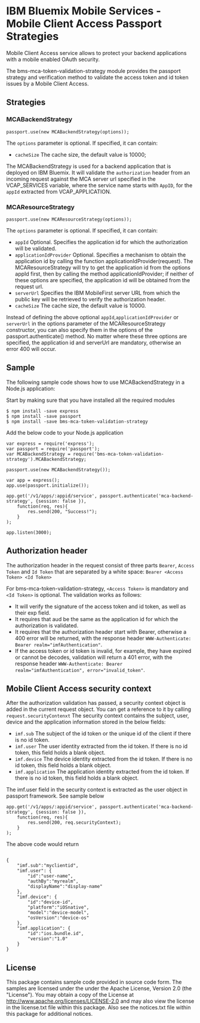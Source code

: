 IBM Bluemix Mobile Services - Mobile Client Access Passport Strategies
===
Mobile Client Access service allows to protect your backend applications with a mobile enabled OAuth security.

The bms-mca-token-validation-strategy module provides the passport strategy and verification method to validate the access token and id token issues by a Mobile Client Access.

## Strategies
### MCABackendStrategy
```
passport.use(new MCABackendStrategy(options));
```

The `options` parameter is optional.  If specified, it can contain:

* `cacheSize` The cache size, the default value is 10000;

The MCABackendStrategy is used for a backend application that is deployed on IBM Bluemix. It will validate the `authorization` header from an incoming request against the MCA server url specified in the VCAP_SERVICES variable, where the service name starts with `AppID`, for the `appId` extracted from VCAP_APPLICATION.

### MCAResourceStrategy
```
passport.use(new MCAResourceStrategy(options));
```

The `options` parameter is optional.  If specified, it can contain:

* `appId` Optional. Specifies the application id for which the authorization will be validated.
* `applicationIdProvider` Optional. Specifies a mechanism to obtain the application id by calling the function applicationIdProvider(request). The MCAResourceStrategy will try to get the application id from the options appId first, then by calling the method applicationIdProvider; if neither of these options are specified, the application id will be obtained from the request url.
* `serverUrl` Specifies the IBM MobileFirst server URL from which the public key will be retrieved to verify the authorization header.
* `cacheSize` The cache size, the default value is 10000.

Instead of defining the above optional `appId`,`applicationIdProvider` or `serverUrl` in the options parameter of the MCAResourceStrategy constructor, you can also specify them in the options of the passport.authenticate() method. No matter where these three options are specified, the application id and serverUrl are mandatory, otherwise an error 400 will occur.

## Sample
The following sample code shows how to use MCABackendStrategy in a Node.js application:


Start by making sure that you have installed all the required modules 

```
$ npm install -save express
$ npm install -save passport
$ npm install -save bms-mca-token-validation-strategy
```

Add the below code to your Node.js application

```
var express = require('express');
var passport = require('passport');
var MCABackendStrategy = require('bms-mca-token-validation-strategy').MCABackendStrategy;

passport.use(new MCABackendStrategy());

var app = express();
app.use(passport.initialize());

app.get('/v1/apps/:appid/service', passport.authenticate('mca-backend-strategy', {session: false }),
	function(req, res){
		res.send(200, "Success!");
	}
);

app.listen(3000);
```


## Authorization header
The authorization header in the request consist of three parts `Bearer`, `Access Token` and `Id Token` that are separated by a white space:
`Bearer <Access Token> <Id Token>`

For bms-mca-token-validation-strategy, ``<Access Token>`` is mandatory and ``<Id Token>`` is optional.
The validation works as follows:
* It will verify the signature of the access token and id token, as well as their exp field.
* It requires that aud be the same as the application id for which the authorization is validated.
* It requires that the authorization header start with Bearer, otherwise a 400 error will be returned, with the response header `WWW-Authenticate: Bearer realm="imfAuthentication"`.
* If the access token or id token is invalid, for example, they have expired or cannot be decodes, validation will return a 401 error, with the response header `WWW-Authenticate: Bearer realm="imfAuthentication", error="invalid_token"`.

## Mobile Client Access security context
After the authorization validation has passed, a security context object is added in the current request object. You can get a reference to it by calling `request.securityContenxt` The security context contains the subject, user, device and the application information stored in the below fields:

* `imf.sub` The subject of the id token or the unique id of the client if there is no id token.
* `imf.user` The user identity extracted from the id token. If there is no id token, this field holds a blank object.
* `imf.device` The device identity extracted from the id token. If there is no id token, this field holds a blank object.
* `imf.application` The application identity extracted from the id token. If there is no id token, this field holds a blank object.

The imf.user field in the security context is extracted as the user object in passport framework. See sample below

```
app.get('/v1/apps/:appid/service', passport.authenticate('mca-backend-strategy', {session: false }),
	function(req, res){
		res.send(200, req.securityContext);
	}
);
```
The above code would return

```

{ 
	"imf.sub":"myclientid",
	"imf.user": {
		"id":"user-name",
		"authBy":"myrealm",
		"displayName":"display-name"
	},
	"imf.device": {
		"id":"device-id",
		"platform":"iOSnative",
		"model":"device-model",
		"osVersion":"device-os"
	},
	"imf.application": {
		"id":"ios.bundle.id",
		"version":"1.0"
	}
}
```

## License
This package contains sample code provided in source code form. The samples are licensed under the under the Apache License, Version 2.0 (the "License").  You may obtain a copy of the License at http://www.apache.org/licenses/LICENSE-2.0 and may also view the license in the license.txt file within this package.  Also see the notices.txt file within this package for additional notices.
